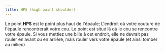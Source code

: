```yaml
---
title: HPS (high point shoulder)
---
```


Le point **HPS** est le point plus haut de l'épaule; L'endroit où votre couture de l'épaule rencontrerait votre cou. 
Le point est situé là où le cou se rencontre votre épaule. 
Si vous mettiez une bille à cet endroit, elle ne devrait pas rouler en avant ou en arrière, mais rouler vers votre épaule (et ainsi tomber au milieu) 
